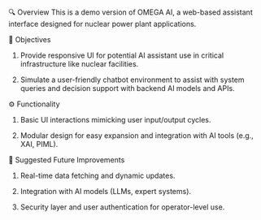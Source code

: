🔍 Overview
This is a demo version of OMEGA AI, a web-based assistant interface designed for nuclear power plant applications.

🎯 Objectives
1. Provide responsive UI for potential AI assistant use in critical infrastructure like nuclear facilities.

2. Simulate a user-friendly chatbot environment to assist with system queries and decision support with backend AI models and APIs.

⚙️ Functionality
1. Basic UI interactions mimicking user input/output cycles.

2. Modular design for easy expansion and integration with AI tools (e.g., XAI, PIML).

🚧 Suggested Future Improvements

1. Real-time data fetching and dynamic updates.

2. Integration with AI models (LLMs, expert systems).

3. Security layer and user authentication for operator-level use.

